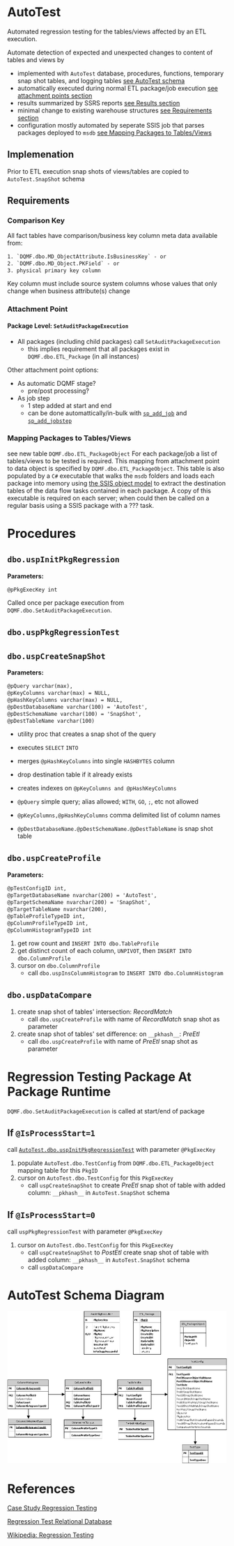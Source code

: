 # AutoTest

Automated regression testing for the tables/views affected by an ETL execution.

Automate detection of expected and unexpected changes to content of tables and views by 

- implemented with `AutoTest` database, procedures, functions, temporary snap shot tables, and logging tables [see AutoTest schema](www.nhl.com)
- automatically executed during normal ETL package/job execution [see attachment points section](#attachment-point)
- results summarized by SSRS reports [see Results section](#Results)
- minimal change to existing warehouse structures [see Requirements section](#Requirements)
- configuration mostly automated by seperate SSIS job that parses packages deployed to `msdb` [see Mapping Packages to Tables/Views](#mapping-packages-to-tablesviews)



## Implemenation

Prior to ETL execution snap shots of views/tables are copied to `AutoTest.SnapShot` schema



## Requirements

### Comparison Key
All fact tables have comparison/business key column meta data available from:

    1. `DQMF.dbo.MD_ObjectAttribute.IsBusinessKey` - or
    2. `DQMF.dbo.MD_Object.PKField` - or
    3. physical primary key column
Key column must include source system columns whose values that only change when business attribute(s) change

### Attachment Point
#### Package Level: `SetAuditPackageExecution`
- All packages (including child packages) call `SetAuditPackageExecution`
    + this implies requirement that all packages exist in `DQMF.dbo.ETL_Package` (in all instances)

Other attachment point options:

- As automatic DQMF stage?
    + pre/post processing?
- As job step
    + 1 step added at start and end
    + can be done automattically/in-bulk with [`sp_add_job`](https://msdn.microsoft.com/en-us/library/ms182079.aspx) and [`sp_add_jobstep`](https://msdn.microsoft.com/en-ca/library/ms187358.aspx)


### Mapping Packages to Tables/Views

see new table `DQMF.dbo.ETL_PackageObject`
For each package/job a list of tables/views to be tested is required.  This mapping from attachment point to data object is specified by `DQMF.dbo.ETL_PackageObject`.  This table is also populated by a `C#` executable that walks the `msdb` folders and loads each package into memory using [the SSIS object model](https://msdn.microsoft.com/en-us/library/ms136025.aspx) to extract the destination tables of the data flow tasks contained in each package.  A copy of this executable is required on each server; when could then be called on a regular basis using a SSIS package with a ??? task.

# Procedures

## `dbo.uspInitPkgRegression`
__Parameters:__

    @pPkgExecKey int

Called once per package execution from `DQMF.dbo.SetAuditPackageExecution`.

## `dbo.uspPkgRegressionTest`

## `dbo.uspCreateSnapShot`
__Parameters:__

    @pQuery varchar(max),
    @pKeyColumns varchar(max) = NULL,
    @pHashKeyColumns varchar(max) = NULL,
    @pDestDatabaseName varchar(100) = 'AutoTest',
    @pDestSchemaName varchar(100) = 'SnapShot',
    @pDestTableName varchar(100)

- utility proc that creates a snap shot of the query
- executes `SELECT` <given query> `INTO` <given destination table>
- merges `@pHashKeyColumns` into single `HASHBYTES` column
- drop destination table if it already exists
- creates indexes on `@pKeyColumns and @pHashKeyColumns`

- `@pQuery` simple query; alias allowed; `WITH`, `GO`, `;`, etc not allowed
- `@pKeyColumns,@pHashKeyColumns` comma delimited list of column names
- `@pDestDatabaseName.@pDestSchemaName.@pDestTableName` is snap shot table



## `dbo.uspCreateProfile`
__Parameters:__

    @pTestConfigID int,
    @pTargetDatabaseName nvarchar(200) = 'AutoTest',
    @pTargetSchemaName nvarchar(200) = 'SnapShot',
    @pTargetTableName nvarchar(200),
    @pTableProfileTypeID int,
    @pColumnProfileTypeID int,
    @pColumnHistogramTypeID int

1. get row count and `INSERT INTO dbo.TableProfile`
2. get distinct count of each column, `UNPIVOT`, then `INSERT INTO dbo.ColumnProfile`
3. cursor on `dbo.ColumnProfile`
    - call `dbo.uspInsColumnHistogram` to `INSERT INTO dbo.ColumnHistogram`

## `dbo.uspDataCompare`

1. create snap shot of tables' intersection: _RecordMatch_
    - call `dbo.uspCreateProfile` with name of _RecordMatch_ snap shot as parameter
2. create snap shot of tables' set difference: on `__pkhash__`: _PreEtl_
    - call `dbo.uspCreateProfile` with name of _PreEtl_ snap shot as parameter


# Regression Testing Package At Package Runtime
`DQMF.dbo.SetAuditPackageExecution` is called at start/end of package

## If `@IsProcessStart=1` 
call [`AutoTest.dbo.uspInitPkgRegressionTest`](#dbouspinitpkgregression) with parameter `@PkgExecKey` 

1. populate `AutoTest.dbo.TestConfig` from `DQMF.dbo.ETL_PackageObject` mapping table for this `PkgID`
2. cursor on `AutoTest.dbo.TestConfig` for this `PkgExecKey`
    - call `uspCreateSnapShot` to create _PreEtl_ snap shot of table with added column: `__pkhash__` in `AutoTest.SnapShot` schema 

## If `@IsProcessStart=0` 
call `uspPkgRegressionTest` with parameter `@PkgExecKey` 

1. cursor on `AutoTest.dbo.TestConfig` for this `PkgExecKey`
    - call `uspCreateSnapShot` to _PostEtl_ create snap shot of table with added column: `__pkhash__` in `AutoTest.SnapShot` schema
    - call `uspDataCompare`

# AutoTest Schema Diagram

![AutoTest_Schema](/Documentation/AutoTest_Schema.jpg?raw=true "AutoTest_Schema")

# References

[Case Study Regression Testing](https://www.researchgate.net/publication/230639909_A_CASE_STUDY_ON_REGRESSION_TEST_AUTOMATION_FOR_DATA_WAREHOUSE_QUALITY_ASSURANCE)

[Regression Test Relational Database](http://www.agiledata.org/essays/databaseTesting.html)

[Wikipedia: Regression Testing](https://en.wikipedia.org/wiki/Regression_testing)